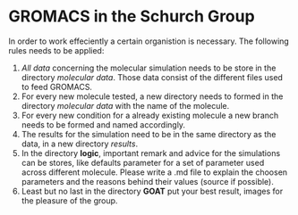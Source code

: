 # GROMACS in the Schurch Group
In order to work effeciently a certain organistion is necessary. The following rules needs to be applied:
1. _All data_ concerning the molecular simulation needs to be store in the directory _molecular data_. Those data consist of the different files used to feed GROMACS.
2. For every new molecule tested, a new directory needs to formed in the directory _molecular data_ with the name of the molecule.
3. For every new condition for a already existing molecule a new branch needs to be formed and named accordingly.
4. The results for the simulation need to be in the same directory as the data, in a new directory _results_.
5. In the directory __logic__, important remark and advice for the simulations can be stores, like defaults parameter for a set of parameter used across different molecule. Please write a .md file to explain the choosen parameters and the reasons behind their values (source if possible).
6. Least but no last in the directory __GOAT__ put your best result, images for the pleasure of the group. 
